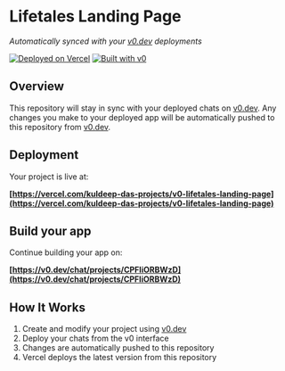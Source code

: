 # Lifetales Landing Page

*Automatically synced with your [v0.dev](https://v0.dev) deployments*

[![Deployed on Vercel](https://img.shields.io/badge/Deployed%20on-Vercel-black?style=for-the-badge&logo=vercel)](https://vercel.com/kuldeep-das-projects/v0-lifetales-landing-page)
[![Built with v0](https://img.shields.io/badge/Built%20with-v0.dev-black?style=for-the-badge)](https://v0.dev/chat/projects/CPFliORBWzD)

## Overview

This repository will stay in sync with your deployed chats on [v0.dev](https://v0.dev).
Any changes you make to your deployed app will be automatically pushed to this repository from [v0.dev](https://v0.dev).

## Deployment

Your project is live at:

**[https://vercel.com/kuldeep-das-projects/v0-lifetales-landing-page](https://vercel.com/kuldeep-das-projects/v0-lifetales-landing-page)**

## Build your app

Continue building your app on:

**[https://v0.dev/chat/projects/CPFliORBWzD](https://v0.dev/chat/projects/CPFliORBWzD)**

## How It Works

1. Create and modify your project using [v0.dev](https://v0.dev)
2. Deploy your chats from the v0 interface
3. Changes are automatically pushed to this repository
4. Vercel deploys the latest version from this repository